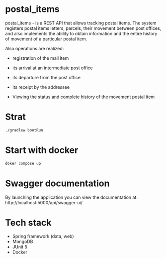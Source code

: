 # postal_items
postal_items - is a REST API that allows tracking postal items.
The system registers postal items letters, parcels, their movement between post offices, and also implements the ability to obtain information and the entire history of movement of a particular postal item.

Also operations are realized: 

* registration of the mail item

* its arrival at an intermediate post office

* its departure from the post office

* its receipt by the addressee

* Viewing the status and complete history of the movement postal item

# Strat
```sh
./gradlew bootRun
```
# Start with docker
```sh
doker compose up
```
# Swagger documentation
By launching the application you can view the documentation at: http://localhost:5000/api/swagger-ui/
# Tech stack
* Spring framework (data, web)
* MongoDB
* JUnit 5
* Docker